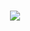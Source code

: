 <h3 align="center"><img src="https://skillicons.dev/icons?i=html,pug,css,scss,less,js,ts,vue,nuxt,pinia,figma,npm,vite,webpack,postman,jest,azure,vscode,visualstudio,photoshop,github,svg,nginx,ubuntu&theme=dark"></h3>

<!--![Profile view counter on GitHub](https://komarev.com/ghpvc/?username=c0mixz0ne&color=blueviolet)-->

<!--
**c0mixz0ne/c0mixz0ne** is a ✨ _special_ ✨ repository because its `README.md` (this file) appears on your GitHub profile.

Here are some ideas to get you started:

- 🔭 I’m currently working on ...
- 🌱 I’m currently learning ...
- 👯 I’m looking to collaborate on ...
- 🤔 I’m looking for help with ...
- 💬 Ask me about ...
- 📫 How to reach me: ...
- 😄 Pronouns: ...
- ⚡ Fun fact: ...
-->

